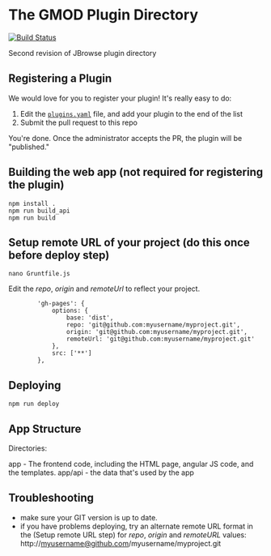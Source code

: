 # The GMOD Plugin Directory

[![Build Status](https://travis-ci.org/GMOD/jbrowse-registry.svg?branch=master)](https://travis-ci.org/GMOD/jbrowse-registry)

Second revision of JBrowse plugin directory

## Registering a Plugin

We would love for you to register your plugin! It's really easy to do:

1. Edit the [`plugins.yaml`](https://github.com/GMOD/jbrowse-registry/edit/master/plugins.yaml)
   file, and add your plugin to the end of the list
2. Submit the pull request to this repo

You're done.  Once the administrator accepts the PR, the plugin will be "published."


## Building the web app (not required for registering the plugin)

```
npm install .
npm run build_api
npm run build
```

## Setup remote URL of your project (do this once before deploy step)

```
nano Gruntfile.js
```
Edit the *repo*, *origin* and *remoteUrl* to reflect your project. 

```
        'gh-pages': {
            options: {
                base: 'dist',
                repo: 'git@github.com:myusername/myproject.git',
                origin: 'git@github.com:myusername/myproject.git',
                remoteUrl: 'git@github.com:myusername/myproject.git'
            },
            src: ['**']
        },
```

## Deploying

```
npm run deploy
```

## App Structure

Directories:

app - The frontend code, including the HTML page, angular JS code, and the templates.
app/api - the data that's used by the app

## Troubleshooting

 - make sure your GIT version is up to date.
 - if you have problems deploying, try an alternate remote URL format in the (Setup remote URL step) for *repo*, *origin* and *remoteURL* values: http://myusername@github.com/myusername/myproject.git


